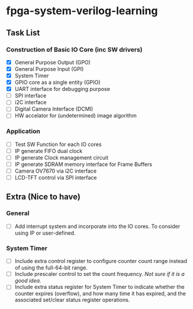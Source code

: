 # fpga-system-verilog-learning


## Task List

### Construction of Basic IO Core (inc SW drivers)

- [x] General Purpose Output (GPO)
- [x] General Purpose Input (GPI)
- [x] System Timer
- [x] GPIO core as a single entity (GPIO)
- [x] UART interface for debugging purpose
- [ ] SPI interface
- [ ] i2C interface
- [ ] Digital Camera Interface (DCMI)
- [ ] HW accelator for (undetermined) image algorithm

### Application

- [ ] Test SW Function for each IO cores
- [ ] IP generate FIFO dual clock
- [ ] IP generate Clock management circuit
- [ ] IP generate SDRAM memory interface for Frame Buffers
- [ ] Camera OV7670 via i2C interface
- [ ] LCD-TFT control via SPI interface

## Extra (Nice to have)

### General 

- [ ] Add interrupt system and incorporate into the IO cores. To consider using IP or user-defined.

### System Timer

- [ ] Include extra control register to configure counter count range instead of using the full-64-bit range.
- [ ] Include prescaler control to set the count frequency. *Not sure if it is a good idea.*
- [ ] Include extra status register for System Timer to indicate whether the counter expires (overflow), and how many time it has expired, and the associated set/clear status register operations.

